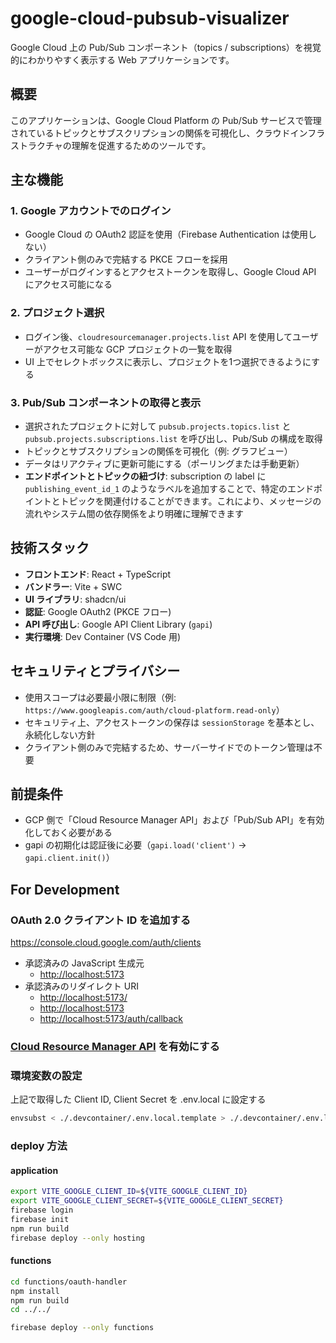 # google-cloud-pubsub-visualizer

Google Cloud 上の Pub/Sub コンポーネント（topics / subscriptions）を視覚的にわかりやすく表示する Web アプリケーションです。

## 概要

このアプリケーションは、Google Cloud Platform の Pub/Sub サービスで管理されているトピックとサブスクリプションの関係を可視化し、クラウドインフラストラクチャの理解を促進するためのツールです。

## 主な機能

### 1. Google アカウントでのログイン

- Google Cloud の OAuth2 認証を使用（Firebase Authentication は使用しない）
- クライアント側のみで完結する PKCE フローを採用
- ユーザーがログインするとアクセストークンを取得し、Google Cloud API にアクセス可能になる

### 2. プロジェクト選択

- ログイン後、`cloudresourcemanager.projects.list` API を使用してユーザーがアクセス可能な GCP プロジェクトの一覧を取得
- UI 上でセレクトボックスに表示し、プロジェクトを1つ選択できるようにする

### 3. Pub/Sub コンポーネントの取得と表示

- 選択されたプロジェクトに対して `pubsub.projects.topics.list` と `pubsub.projects.subscriptions.list` を呼び出し、Pub/Sub の構成を取得
- トピックとサブスクリプションの関係を可視化（例: グラフビュー）
- データはリアクティブに更新可能にする（ポーリングまたは手動更新）
- **エンドポイントとトピックの紐づけ**: subscription の label に `publishing_event_id_1` のようなラベルを追加することで、特定のエンドポイントとトピックを関連付けることができます。これにより、メッセージの流れやシステム間の依存関係をより明確に理解できます

## 技術スタック

- **フロントエンド**: React + TypeScript
- **バンドラー**: Vite + SWC
- **UI ライブラリ**: shadcn/ui
- **認証**: Google OAuth2 (PKCE フロー)
- **API 呼び出し**: Google API Client Library (`gapi`)
- **実行環境**: Dev Container (VS Code 用)

## セキュリティとプライバシー

- 使用スコープは必要最小限に制限（例: `https://www.googleapis.com/auth/cloud-platform.read-only`）
- セキュリティ上、アクセストークンの保存は `sessionStorage` を基本とし、永続化しない方針
- クライアント側のみで完結するため、サーバーサイドでのトークン管理は不要

## 前提条件

- GCP 側で「Cloud Resource Manager API」および「Pub/Sub API」を有効化しておく必要がある
- gapi の初期化は認証後に必要（`gapi.load('client')` → `gapi.client.init()`）

## For Development

### OAuth 2.0 クライアント ID を追加する

<https://console.cloud.google.com/auth/clients>

- 承認済みの JavaScript 生成元
  - <http://localhost:5173>
- 承認済みのリダイレクト URI
  - <http://localhost:5173/>
  - <http://localhost:5173>
  - <http://localhost:5173/auth/callback>

### [Cloud Resource Manager API](https://console.cloud.google.com/marketplace/product/google/cloudresourcemanager.googleapis.com) を有効にする

### 環境変数の設定

上記で取得した Client ID, Client Secret を .env.local に設定する

```sh
envsubst < ./.devcontainer/.env.local.template > ./.devcontainer/.env.local
```

### deploy 方法

#### application

```sh
export VITE_GOOGLE_CLIENT_ID=${VITE_GOOGLE_CLIENT_ID}
export VITE_GOOGLE_CLIENT_SECRET=${VITE_GOOGLE_CLIENT_SECRET}
firebase login
firebase init
npm run build
firebase deploy --only hosting
```

#### functions

```sh
cd functions/oauth-handler
npm install
npm run build
cd ../../

firebase deploy --only functions
```
